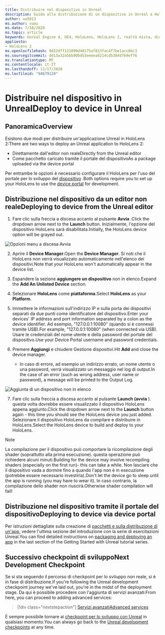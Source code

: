 ```yaml
---
title: Distribuire nel dispositivo in Unreal
description: Guida alla distribuzione di un dispositivo in Unreal a HoloLens 2
author: sw5813
ms.author: suwu
ms.date: 7/10/2020
ms.topic: article
keywords: Unreal Engine 4, UE4, HoloLens, HoloLens 2, realtà mista, distribuzione su dispositivo, PC, documentazione, auricolare realtà mista, headset di realtà mista di Windows, auricolare della realtà virtuale
appliesto:
- HoloLens 2
ms.openlocfilehash: 9d32dff121899d40175af813fac4f7be1acc66c3
ms.sourcegitcommit: dd13a32a5bb90bd53eeeea8214cd5384d7b9ef76
ms.translationtype: MT
ms.contentlocale: it-IT
ms.lasthandoff: 11/17/2020
ms.locfileid: "94679120"
---
```

# <a name="deploy-to-device-in-unreal"></a><span data-ttu-id="07a66-104">Distribuire nel dispositivo in Unreal</span><span class="sxs-lookup"><span data-stu-id="07a66-104">Deploy to device in Unreal</span></span>

## <a name="overview"></a><span data-ttu-id="07a66-105">Panoramica</span><span class="sxs-lookup"><span data-stu-id="07a66-105">Overview</span></span>
<span data-ttu-id="07a66-106">Esistono due modi per distribuire un'applicazione Unreal in HoloLens 2:</span><span class="sxs-lookup"><span data-stu-id="07a66-106">There are two ways to deploy an Unreal application to HoloLens 2:</span></span>
* <span data-ttu-id="07a66-107">Direttamente dall'editor non reale</span><span class="sxs-lookup"><span data-stu-id="07a66-107">Directly from the Unreal editor</span></span>
* <span data-ttu-id="07a66-108">Come pacchetto caricato tramite il portale del dispositivo</span><span class="sxs-lookup"><span data-stu-id="07a66-108">As a package uploaded via the device portal</span></span>

<span data-ttu-id="07a66-109">Per entrambe le opzioni è necessario configurare il HoloLens per l'uso del portale per lo sviluppo del [dispositivo](../platform-capabilities-and-apis/using-the-windows-device-portal.md) .</span><span class="sxs-lookup"><span data-stu-id="07a66-109">Both options require you to set up your HoloLens to use the [device portal](../platform-capabilities-and-apis/using-the-windows-device-portal.md) for development.</span></span>

## <a name="deploying-to-device-from-the-unreal-editor"></a><span data-ttu-id="07a66-110">Distribuzione nel dispositivo da un editor non reale</span><span class="sxs-lookup"><span data-stu-id="07a66-110">Deploying to device from the Unreal editor</span></span>

1. <span data-ttu-id="07a66-111">Fare clic sulla freccia a discesa accanto al pulsante **Avvia** .</span><span class="sxs-lookup"><span data-stu-id="07a66-111">Click the dropdown arrow next to the **Launch** button.</span></span> <span data-ttu-id="07a66-112">Inizialmente, l'opzione del dispositivo HoloLens sarà disabilitata.</span><span class="sxs-lookup"><span data-stu-id="07a66-112">Initially, the HoloLens device option will be grayed out.</span></span>

![Opzioni menu a discesa Avvia](images/unreal/launch-dropdown.png)

2. <span data-ttu-id="07a66-114">Aprire il **Device Manager**.</span><span class="sxs-lookup"><span data-stu-id="07a66-114">Open the **Device Manager**.</span></span> <span data-ttu-id="07a66-115">Si noti che il HoloLens non verrà visualizzato automaticamente nell'elenco dei dispositivi.</span><span class="sxs-lookup"><span data-stu-id="07a66-115">Note that your HoloLens won't automatically appear in the device list.</span></span>

3. <span data-ttu-id="07a66-116">Espandere la sezione **aggiungere un dispositivo** non in elenco.</span><span class="sxs-lookup"><span data-stu-id="07a66-116">Expand the **Add An Unlisted Device** section.</span></span>

4. <span data-ttu-id="07a66-117">Selezionare **HoloLens** come **piattaforma**.</span><span class="sxs-lookup"><span data-stu-id="07a66-117">Select **HoloLens** as your **Platform**.</span></span>

5. <span data-ttu-id="07a66-118">Immettere le informazioni sull'indirizzo IP e sulla porta dei dispositivi separati da due punti come identificatore del dispositivo.</span><span class="sxs-lookup"><span data-stu-id="07a66-118">Enter your devices' IP address and port information separated by a colon as the device identifier.</span></span> <span data-ttu-id="07a66-119">Ad esempio, "127.0.0.1:10080" (quando si è connessi tramite USB).</span><span class="sxs-lookup"><span data-stu-id="07a66-119">For example, "127.0.0.1:10080" (when connected via USB).</span></span> <span data-ttu-id="07a66-120">Usare le credenziali del nome utente e della password del portale del dispositivo.</span><span class="sxs-lookup"><span data-stu-id="07a66-120">Use your Device Portal username and password credentials.</span></span>

6. <span data-ttu-id="07a66-121">Premere **Aggiungi** e chiudere Gestione dispositivi.</span><span class="sxs-lookup"><span data-stu-id="07a66-121">Hit **Add** and close the device manager.</span></span>
    * <span data-ttu-id="07a66-122">In caso di errore, ad esempio un indirizzo errato, un nome utente o una password, verrà visualizzato un messaggio nel log di output.</span><span class="sxs-lookup"><span data-stu-id="07a66-122">In the case of an error (such as wrong address, user name or password), a message will be printed to the Output Log.</span></span>

![Aggiunta di un dispositivo non in elenco](images/unreal/add-unlisted-device.png)

7. <span data-ttu-id="07a66-124">Fare clic sulla freccia a discesa accanto al pulsante **Launch (avvia** ). questa volta dovrebbe essere visualizzato il dispositivo HoloLens appena aggiunto.</span><span class="sxs-lookup"><span data-stu-id="07a66-124">Click the dropdown arrow next to the **Launch** button again - this time you should see the HoloLens device you just added.</span></span> <span data-ttu-id="07a66-125">Selezionare il dispositivo HoloLens da compilare e distribuire in HoloLens.</span><span class="sxs-lookup"><span data-stu-id="07a66-125">Select the HoloLens device to build and deploy to your HoloLens.</span></span>

>[!NOTE]
><span data-ttu-id="07a66-126">La compilazione per il dispositivo può comportare la ricompilazione degli shader (soprattutto alla prima esecuzione). questa operazione può richiedere alcuni minuti.</span><span class="sxs-lookup"><span data-stu-id="07a66-126">Building for the device may involve recompiling shaders (especially on the first run)- this can take a while.</span></span> <span data-ttu-id="07a66-127">Non lasciare che il dispositivo vada a dormire fino a quando l'app non è in esecuzione (potrebbe essere necessario investirla).</span><span class="sxs-lookup"><span data-stu-id="07a66-127">Don't let the device go to sleep until the app is running (you may have to wear it).</span></span> <span data-ttu-id="07a66-128">In caso contrario, la compilazione dello shader non riuscirà.</span><span class="sxs-lookup"><span data-stu-id="07a66-128">Otherwise shader compilation will fail!</span></span>

## <a name="deploying-to-device-via-device-portal"></a><span data-ttu-id="07a66-129">Distribuzione nel dispositivo tramite il portale del dispositivo</span><span class="sxs-lookup"><span data-stu-id="07a66-129">Deploying to device via device portal</span></span>

<span data-ttu-id="07a66-130">Per istruzioni dettagliate sulla creazione di [pacchetti e sulla distribuzione di un'app,](tutorials/unreal-uxt-ch6.md#packaging-and-deploying-the-app-via-device-portal) vedere l'ultima sezione del introduzione con la serie di esercitazioni Unreal.</span><span class="sxs-lookup"><span data-stu-id="07a66-130">You can find detailed instructions on [packaging and deploying an app](tutorials/unreal-uxt-ch6.md#packaging-and-deploying-the-app-via-device-portal) in the last section of the Getting Started with Unreal tutorial series.</span></span>

## <a name="next-development-checkpoint"></a><span data-ttu-id="07a66-131">Successivo checkpoint di sviluppo</span><span class="sxs-lookup"><span data-stu-id="07a66-131">Next Development Checkpoint</span></span>

<span data-ttu-id="07a66-132">Se si sta seguendo il percorso di checkpoint per lo sviluppo non reale, si è in fase di distribuzione.</span><span class="sxs-lookup"><span data-stu-id="07a66-132">If you're following the Unreal development checkpoint journey we've laid out, you're in the midst of the deployment stage.</span></span> <span data-ttu-id="07a66-133">Da qui è possibile procedere con l'aggiunta di servizi avanzati:</span><span class="sxs-lookup"><span data-stu-id="07a66-133">From here, you can proceed to adding advanced services:</span></span>

> [!div class="nextstepaction"]
> [<span data-ttu-id="07a66-134">Servizi avanzati</span><span class="sxs-lookup"><span data-stu-id="07a66-134">Advanced services</span></span>](unreal-development-overview.md#5-adding-services)

<span data-ttu-id="07a66-135">È sempre possibile tornare ai [checkpoint per lo sviluppo con Unreal](unreal-development-overview.md#4-deploying-to-a-device) in qualsiasi momento.</span><span class="sxs-lookup"><span data-stu-id="07a66-135">You can always go back to the [Unreal development checkpoints](unreal-development-overview.md#4-deploying-to-a-device) at any time.</span></span>
